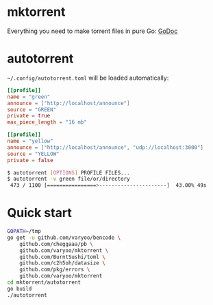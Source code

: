 # mktorrent

Everything you need to make torrent files in pure Go:
[GoDoc](https://godoc.org/github.com/varyoo/mktorrent)

# autotorrent

`~/.config/autotorrent.toml` will be loaded automatically:

~~~ toml
[[profile]]
name = "green"
announce = ["http://localhost/announce"]
source = "GREEN"
private = true
max_piece_length = "16 mb"

[[profile]]
name = "yellow"
announce = ["http://localhost/announce", "udp://localhost:3000"]
source = "YELLOW"
private = false
~~~

~~~ sh
$ autotorrent [OPTIONS] PROFILE FILES...
$ autotorrent -v green file/or/directory
 473 / 1100 [================>----------------------]  43.00% 49s
~~~

# Quick start

~~~ sh
GOPATH=/tmp
go get -u github.com/varyoo/bencode \
    github.com/cheggaaa/pb \
    github.com/varyoo/mktorrent \
    github.com/BurntSushi/toml \
    github.com/c2h5oh/datasize \
    github.com/pkg/errors \
    github.com/varyoo/mktorrent
cd mktorrent/autotorrent
go build
./autotorrent
~~~

